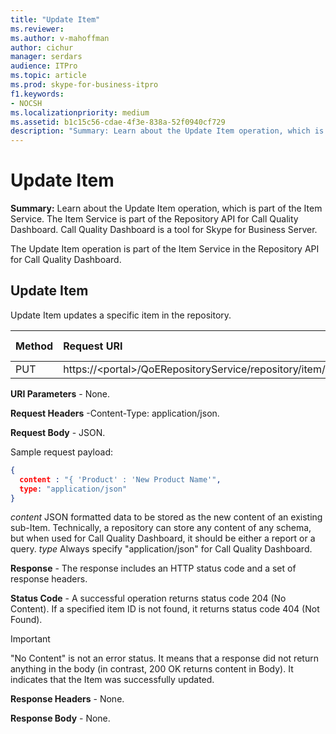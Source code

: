 ```yaml
---
title: "Update Item"
ms.reviewer: 
ms.author: v-mahoffman
author: cichur
manager: serdars
audience: ITPro
ms.topic: article
ms.prod: skype-for-business-itpro
f1.keywords:
- NOCSH
ms.localizationpriority: medium
ms.assetid: b1c15c56-cdae-4f3e-838a-52f0940cf729
description: "Summary: Learn about the Update Item operation, which is part of the Item Service. The Item Service is part of the Repository API for Call Quality Dashboard. Call Quality Dashboard is a tool for Skype for Business Server."
---
```


# Update Item
 
**Summary:** Learn about the Update Item operation, which is part of the Item Service. The Item Service is part of the Repository API for Call Quality Dashboard. Call Quality Dashboard is a tool for Skype for Business Server.
  
The Update Item operation is part of the Item Service in the Repository API for Call Quality Dashboard.
  
## Update Item

Update Item updates a specific item in the repository.
  

|**Method**|**Request URI**|**HTTP Version**|
|:-----|:-----|:-----|
|PUT  <br/> |https://\<portal\>/QoERepositoryService/repository/item/{itemId}  <br/> |HTTP/1.1  <br/> |
   
 **URI Parameters** - None.
  
 **Request Headers** -Content-Type: application/json.
  
 **Request Body** - JSON.
  
Sample request payload:
  
```json
{
  content : "{ 'Product' : 'New Product Name'",
  type: "application/json"
}
```

 *content*  JSON formatted data to be stored as the new content of an existing sub-Item. Technically, a repository can store any content of any schema, but when used for Call Quality Dashboard, it should be either a report or a query. *type*  Always specify "application/json" for Call Quality Dashboard.
  
 **Response** - The response includes an HTTP status code and a set of response headers.
  
 **Status Code** - A successful operation returns status code 204 (No Content). If a specified item ID is not found, it returns status code 404 (Not Found).
  
> [!IMPORTANT]
> "No Content" is not an error status. It means that a response did not return anything in the body (in contrast, 200 OK returns content in Body). It indicates that the Item was successfully updated. 
  
 **Response Headers** - None.
  
 **Response Body** - None.
  

